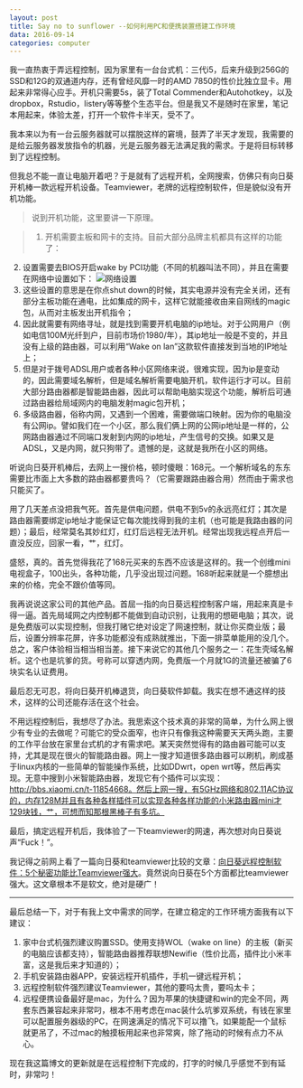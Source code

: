 ```yaml
---
layout: post
title: Say no to sunflower --如何利用PC和便携装置搭建工作环境
data: 2016-09-14
categories: computer
---
```

我一直热衷于弄远程控制，因为家里有一台台式机：三代i5，后来升级到256G的SSD和12G的双通道内存，还有曾经风靡一时的AMD 7850的性价比独立显卡。用起来非常得心应手。开机只需要5s，装了Total Commender和Autohotkey，以及dropbox，Rstudio，listery等等整个生态平台。但是我又不是随时在家里，笔记本用起来，体验太差，打开一个软件卡半天，受不了。

我本来以为有一台云服务器就可以摆脱这样的窘境，鼓弄了半天才发现，我需要的是给云服务器发放指令的机器，光是云服务器无法满足我的需求。于是将目标转移到了远程控制。

但我总不能一直让电脑开着吧？于是就有了远程开机，全网搜索，仿佛只有向日葵开机棒一款远程开机设备。Teamviewer，老牌的远程控制软件，但是貌似没有开机功能。

> 说到开机功能，这里要讲一下原理。

>1. 开机需要主板和网卡的支持。目前大部分品牌主机都具有这样的功能了：
2. 设置需要去BIOS开启wake by PCI功能（不同的机器叫法不同），并且在需要在网络中设置如下：
![网络设置](http://ocmk8pdgu.bkt.clouddn.com/2300c99b7022fee36bcdaeb8c523f09d.png)
3. 这些设置的意思是在你点shut down的时候，其实电源并没有完全关闭，还有部分主板功能在通电，比如集成的网卡，这样它就能接收由来自网线的magic包，从而对主板发出开机指令；
4. 因此就需要有网络寻址，就是找到需要开机电脑的ip地址。对于公网用户（例如电信100M光纤到户，目前市场价1980/年），其ip地址一般是不变的，并且没有上级的路由器，可以利用“Wake on lan”这款软件直接发到当地的IP地址上；
5. 但是对于拨号ADSL用户或者各种小区网络来说，很难实现，因为ip是变动的，因此需要域名解析，但是域名解析需要电脑开机，软件运行才可以。目前大部分路由器都是智能路由器，因此可以帮助电脑实现这个功能，解析后可通过路由器给局域网内的电脑发射magic包开机；
6. 多级路由器，俗称内网，又遇到一个困难，需要做端口映射。因为你的电脑没有公网ip。譬如我们在一个小区，那么我们俩上网的公网ip地址是一样的，公网路由器通过不同端口发射到内网的ip地址，产生信号的交换。如果又是ADSL，又是内网，就只狗带了。遗憾的是，这就是我所在小区的网络。

听说向日葵开机棒后，去网上一搜价格，顿时傻眼：168元。一个解析域名的东东需要比市面上大多数的路由器都要贵吗？（它需要跟路由器合用）然而由于需求也只能买了。

用了几天差点没把我气死。首先是供电问题，供电不到5v的永远亮红灯；其次是路由器需要绑定ip地址才能保证它每次能找得到我的主机（也可能是我路由器的问题）；最后，经常莫名其妙红灯，红灯后远程无法开机。经常出现我远程点开后一直没反应，回家一看，艹，红灯。

盛怒，真的。首先觉得我花了168元买来的东西不应该是这样的。我一个创维mini电视盒子，100出头，各种功能，几乎没出现过问题。168听起来就是一个臆想出来的价格，完全不跟价值等同。

我再说说这家公司的其他产品。首屈一指的向日葵远程控制客户端，用起来真是卡得一逼。首先局域网之内控制都不能做到自动识别，让我用的想砸电脑；其次，说是免费版可以实现控制，但我打赌它绝对设定了网速控制，就让你买商业版；最后，设置分辨率花屏，许多功能都没有成熟就推出，下面一排菜单能用的没几个。总之，客户体验相当相当相当差。接下来说它的其他几个服务之一：花生壳域名解析。这个也是坑爹的货。号称可以穿透内网，免费版一个月就1G的流量还被骗了6块实名认证费用。

最后忍无可忍，将向日葵开机棒退货，向日葵软件卸载。我实在想不通这样的技术，这样的公司还能存活在这个社会。

不用远程控制后，我想尽了办法。我思索这个技术真的非常的简单，为什么网上很少有专业的去做呢？可能它的受众面窄，也许只有像我这种需要天天两头跑，主要的工作平台放在家里台式机的才有需求吧。某天突然觉得有的路由器可能可以支持，尤其是现在很火的智能路由器。网上一搜才知道很多路由器可以刷机，刷成基于linux内核的一些简单的智能操作系统，比如DDwrt，open wrt等，然后再实现。无意中搜到小米智能路由器，发现它有个插件可以实现：http://bbs.xiaomi.cn/t-11854668。然后上网一搜，有5GHz网络和802.11AC协议的，内存128M并且有各种各样插件可以实现各种各样功能的小米路由器mini才129块钱，艹，可想而知那根黑棒子有多坑。

最后，搞定远程开机后，我体验了一下teamviewer的网速，再次想对向日葵说声“Fuck！”。

我记得之前网上看了一篇向日葵和teamviewer比较的文章：[向日葵远程控制软件：5个秘密功能比Teamviewer强大](http://www.ituring.com.cn/article/208505)。竟然说向日葵在5个方面都比teamviewer强大。这文章根本不是软文，绝对是硬广！

---
最后总结一下，对于有我上文中需求的同学，在建立稳定的工作环境方面我有以下建议：

1. 家中台式机强烈建议购置SSD。使用支持WOL（wake on line）的主板（新买的电脑应该都支持），智能路由器推荐联想Newifie（性价比高，插件比小米丰富，这是我后来才知道的）；
2. 手机安装路由器APP，安装远程开机插件，手机一键远程开机；
3. 远程控制软件强烈建议Teamviewer，其他的要吗太贵，要吗太卡；
4. 远程便携设备最好是mac，为什么？因为苹果的快捷键和win的完全不同，两套东西兼容起来非常叼，根本不用考虑在mac装什么坑爹双系统，有钱在家里可以配置服务器级的PC，在网速满足的情况下可以撸飞，如果能配一个鼠标就更吊了，不过mac的触摸板用起来也非常爽，除了拖动的时候有点力不从心。

现在我这篇博文的更新就是在远程控制下完成的，打字的时候几乎感觉不到有延时，非常叼！

